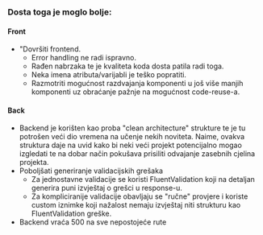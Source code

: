 ### Dosta toga je moglo bolje:

#### Front

- "Dovršiti frontend.
  - Error handling ne radi ispravno.
  - Rađen nabrzaka te je kvaliteta koda dosta patila radi toga.
  - Neka imena atributa/varijabli je teško popratiti.
  - Razmotriti mogućnost razdvajanja komponenti u još više manjih komponenti uz obraćanje pažnje na mogućnost code-reuse-a.
  
#### Back
- Backend je korišten kao proba "clean architecture" strukture te je tu potrošen veći dio vremena na učenje nekih noviteta.
  Naime, ovakva struktura daje na uvid kako bi neki veći projekt potencijalno mogao izgledati te na dobar način pokušava prisiliti odvajanje zasebnih cjelina projekta.
- Poboljšati generiranje validacijskih grešaka
  - Za jednostavne validacije se koristi FluentValidation koji na detaljan generira puni izvještaj o grešci u response-u.
  - Za kompliciranije validacije obavljaju se "ručne" provjere i koriste custom iznimke koji nažalost nemaju izvještaj niti strukturu kao FluentValidation greške.
- Backend vraća 500 na sve nepostojeće rute
